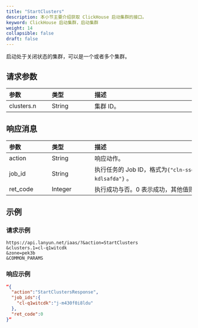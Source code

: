 ```yaml
---
title: "StartClusters"
description: 本小节主要介绍获取 ClickHouse 启动集群的接口。 
keyword: ClickHouse 启动集群，启动集群
weight: 14
collapsible: false
draft: false
---
```




启动处于关闭状态的集群，可以是一个或者多个集群。

## 请求参数

|<span style="display:inline-block;width:100px">参数</span> |<span style="display:inline-block;width:100px">类型</span>|<span style="display:inline-block;width:380px">描述</span>|<span style="display:inline-block;width:100px">是否必选</span>|
| :--- | :--- | :--- | :--- |
| clusters.n | String | 集群 ID。 | Yes |

## 响应消息

|<span style="display:inline-block;width:100px">参数</span> |<span style="display:inline-block;width:100px">类型</span>|<span style="display:inline-block;width:380px">描述</span>|
| :--- | :--- | :--- | 
| action | String | 响应动作。 |
| job_id | String | 执行任务的 Job ID，格式为`{"cln-ssdfawx":"j-kdlsafda"}` 。|
| ret_code | Integer | 执行成功与否。0 表示成功，其他值则为错误代码。 |

## 示例 

### 请求示例

```url
https://api.lanyun.net/iaas/?&action=StartClusters
&clusters.1=cl-q1witcdk
&zone=pek3b
&COMMON_PARAMS
```

### 响应示例

```json
“{
  "action":"StartClustersResponse",
  "job_ids":{
    "cl-q1witcdk":"j-m430f0i8ldu"
  },
  "ret_code":0
}”
```

